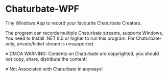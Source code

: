 # Chaturbate-WPF
Tiny Windows App to record your favourite Chaturbate Creators.

The program can records multiple Chaturbate streams, supports Windows, You need to Install .NET 8.0 or higher to run this program.
For Chaturbate-only, private/ticket stream is unsupported.

※ DMCA WARNING: Contents on Chaturbate are copyrighted, you should not copy, share, distribute the content!

※ Not Associated with Chaturbate in anyways!
